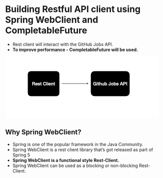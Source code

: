 # Building Restful API client using Spring WebClient and CompletableFuture

- Rest client will interact with the GitHub Jobs API.
- **To improve performance - CompletableFuture will be used.**

![Image1](https://github.com/Mnyu/parallel-asynchronous-using-java/blob/practice/notes/images/rest-client.png)

## Why Spring WebClient?
- Spring is one of the popular framework in the Java Community.
- Spring WebClient is a rest client library that’s got released as part of Spring 5 
- **Spring WebClient is a functional style Rest-Client.**
- Spring WebClient can be used as a blocking or non-blocking Rest-Client.

